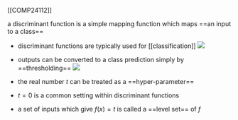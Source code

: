 [[COMP24112]]

a discriminant function is a simple mapping function which maps ==an input to a class==

- discriminant functions are typically used for [[classification]]
![](https://i.imgur.com/UNfejcM.png)

- outputs can be converted to a class prediction simply by ==thresholding==
  ![](https://i.imgur.com/WSCVUdn.png)

- the real number $t$ can be treated as a ==hyper-parameter==
- $t = 0$ is a common setting within discriminant functions
- a set of inputs which give $f(x) = t$ is called a ==level set== of $f$
